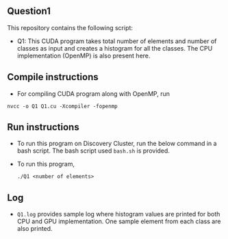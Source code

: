 ## Question1

This repository contains the following script:
* Q1: This CUDA program takes total number of elements and number of classes as input and creates a histogram for all the classes. The CPU implementation (OpenMP) is also present here.

## Compile instructions
* For compiling CUDA program along with OpenMP, run 

`nvcc -o Q1 Q1.cu -Xcompiler -fopenmp`

## Run instructions

* To run this program on Discovery Cluster, run the below command in a bash script. The bash script used `bash.sh` is provided.

* To run this program,

    `./Q1 <number of elements>`

## Log
* `Q1.log` provides sample log where histogram values are printed for both CPU and GPU implementation. One sample element from each class are also printed.